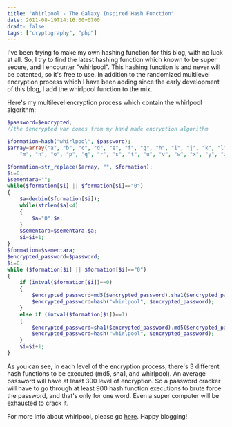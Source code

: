 ```yaml
---
title: "Whirlpool - The Galaxy Inspired Hash Function"
date: 2011-08-19T14:16:00+0700
draft: false
tags: ["cryptography", "php"]
---
```


I've been trying to make my own hashing function for this blog, with no luck at all. So, I try to find the latest hashing function which known to be super secure, and I encounter "whirlpool". This hashing function is and never will be patented, so it's free to use. In addition to the randomized multilevel encryption process which I have been adding since the early development of this blog, I add the whirlpool function to the mix.

Here's my multilevel encryption process which contain the whirlpool algorithm:

```php
$password=$encrypted;
//the $encrypted var comes from my hand made encryption algorithm

$formation=hash("whirlpool", $password);
$array=array("a", "b", "c", "d", "e", "f", "g", "h", "i", "j", "k", "l",
    "m", "n", "o", "p", "q", "r", "s", "t", "u", "v", "w", "x", "y", "z");

$formation=str_replace($array, "", $formation);
$i=0;
$sementara="";
while($formation[$i] || $formation[$i]=="0")
{
    $a=decbin($formation[$i]);
    while(strlen($a)<4)
    {
        $a="0".$a;
    }
    $sementara=$sementara.$a;
    $i=$i+1;
}
$formation=$sementara;
$encrypted_password=$password;
$i=0;
while ($formation[$i] || $formation[$i]=="0")
{
    if (intval($formation[$i])==0)
    {
        $encrypted_password=md5($encrypted_password).sha1($encrypted_password);
        $encrypted_password=hash("whirlpool", $encrypted_password);
    }
    else if (intval($formation[$i])==1)
    {
        $encrypted_password=sha1($encrypted_password).md5($encrypted_password);
        $encrypted_password=hash("whirlpool", $encrypted_password);
    }
    $i=$i+1;
}
```

As you can see, in each level of the encryption process, there's 3 different hash functions to be executed (md5, sha1, and whirlpool). An average password will have at least 300 level of encryption. So a password cracker will have to go through at least 900 hash function executions to brute force the password, and that's only for one word. Even a super computer will be exhausted to crack it.

For more info about whirlpool, please go [here](http://www.larc.usp.br/~pbarreto/WhirlpoolPage.html). Happy blogging!